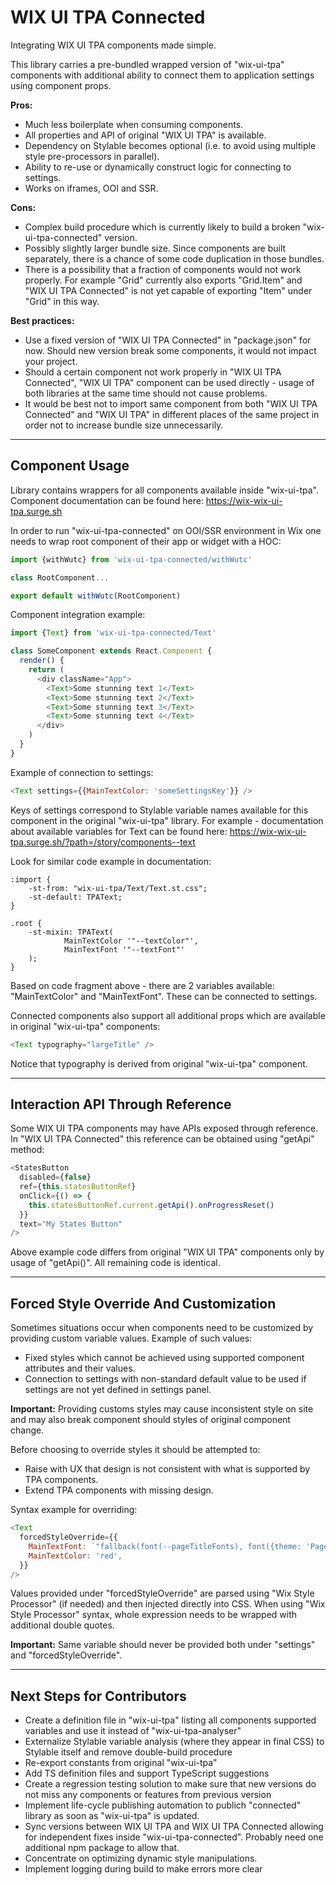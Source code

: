 # WIX UI TPA Connected

Integrating WIX UI TPA components made simple.

This library carries a pre-bundled wrapped version of "wix-ui-tpa" components with additional ability to connect them to application settings using component props.

**Pros:**
* Much less boilerplate when consuming components.
* All properties and API of original "WIX UI TPA" is available.
* Dependency on Stylable becomes optional (i.e. to avoid using multiple style pre-processors in parallel).
* Ability to re-use or dynamically construct logic for connecting to settings.
* Works on iframes, OOI and SSR.

**Cons:**
* Complex build procedure which is currently likely to build a broken "wix-ui-tpa-connected" version.
* Possibly slightly larger bundle size. Since components are built separately, there is a chance of some code duplication in those bundles.
* There is a possibility that a fraction of components would not work properly. For example "Grid" currently also exports "Grid.Item" and "WIX UI TPA Connected" is not yet capable of exporting "Item" under "Grid" in this way.

**Best practices:**
* Use a fixed version of "WIX UI TPA Connected" in "package.json" for now. Should new version break some components, it would not impact your project.
* Should a certain component not work properly in "WIX UI TPA Connected", "WIX UI TPA" component can be used directly - usage of both libraries at the same time should not cause problems.
* It would be best not to import same component from both "WIX UI TPA Connected" and "WIX UI TPA" in different places of the same project in order not to increase bundle size unnecessarily.

---

## Component Usage

Library contains wrappers for all components available inside "wix-ui-tpa". Component documentation can be found here:
https://wix-wix-ui-tpa.surge.sh

In order to run "wix-ui-tpa-connected" on OOI/SSR environment in Wix one needs to wrap root component of their app or widget with a HOC:

```javascript
import {withWutc} from 'wix-ui-tpa-connected/withWutc'

class RootComponent...

export default withWutc(RootComponent)
```

Component integration example:

```javascript
import {Text} from 'wix-ui-tpa-connected/Text'

class SomeComponent extends React.Component {
  render() {
    return (
      <div className="App">
        <Text>Some stunning text 1</Text>
        <Text>Some stunning text 2</Text>
        <Text>Some stunning text 3</Text>
        <Text>Some stunning text 4</Text>
      </div>
    )
  }
}
```

Example of connection to settings:

```javascript
<Text settings={{MainTextColor: 'someSettingsKey'}} />
```

Keys of settings correspond to Stylable variable names available for this component in the original "wix-ui-tpa" library. For example - documentation about available variables for Text can be found here:
https://wix-wix-ui-tpa.surge.sh/?path=/story/components--text

Look for similar code example in documentation:

```
:import {
    -st-from: "wix-ui-tpa/Text/Text.st.css";
    -st-default: TPAText;
}

.root {
    -st-mixin: TPAText(
            MainTextColor '"--textColor"',
            MainTextFont '"--textFont"'
    );
}
```

Based on code fragment above - there are 2 variables available: "MainTextColor" and "MainTextFont". These can be connected to settings.

Connected components also support all additional props which are available in original "wix-ui-tpa" components:

```javascript
<Text typography="largeTitle" />
```

Notice that typography is derived from original "wix-ui-tpa" component.

---

## Interaction API Through Reference

Some WIX UI TPA components may have APIs exposed through reference. In "WIX UI TPA Connected" this reference can be obtained using "getApi" method:

```javascript
<StatesButton
  disabled={false}
  ref={this.statesButtonRef}
  onClick={() => {
    this.statesButtonRef.current.getApi().onProgressReset()
  }}
  text="My States Button"
/>
```

Above example code differs from original "WIX UI TPA" components only by usage of "getApi()". All remaining code is identical.

---

## Forced Style Override And Customization

Sometimes situations occur when components need to be customized by providing custom variable values. Example of such values:

- Fixed styles which cannot be achieved using supported component attributes and their values.
- Connection to settings with non-standard default value to be used if settings are not yet defined in settings panel.

**Important:** Providing customs styles may cause inconsistent style on site and may also break component should styles of original component change.

Before choosing to override styles it should be attempted to:

- Raise with UX that design is not consistent with what is supported by TPA components.
- Extend TPA components with missing design.

Syntax example for overriding:

```javascript
<Text
  forcedStyleOverride={{
    MainTextFont: `"fallback(font(--pageTitleFonts), font({theme: 'Page-title', size: '26px'}))"`,
    MainTextColor: 'red',
  }}
/>
```

Values provided under "forcedStyleOverride" are parsed using "Wix Style Processor" (if needed) and then injected directly into CSS. When using "Wix Style Processor" syntax, whole expression needs to be wrapped with additional double quotes.

**Important:** Same variable should never be provided both under "settings" and "forcedStyleOverride".

---

## Next Steps for Contributors

- Create a definition file in "wix-ui-tpa" listing all components supported variables and use it instead of "wix-ui-tpa-analyser"
- Externalize Stylable variable analysis (where they appear in final CSS) to Stylable itself and remove double-build procedure
- Re-export constants from original "wix-ui-tpa"
- Add TS definition files and support TypeScript suggestions
- Create a regression testing solution to make sure that new versions do not miss any components or features from previous version
- Implement life-cycle publishing automation to publich "connected" library as soon as "wix-ui-tpa" is updated.
- Sync versions between WIX UI TPA and WIX UI TPA Connected allowing for independent fixes inside "wix-ui-tpa-connected". Probably need one additional npm package to allow that.
- Concentrate on optimizing dynamic style manipulations.
- Implement logging during build to make errors more clear
